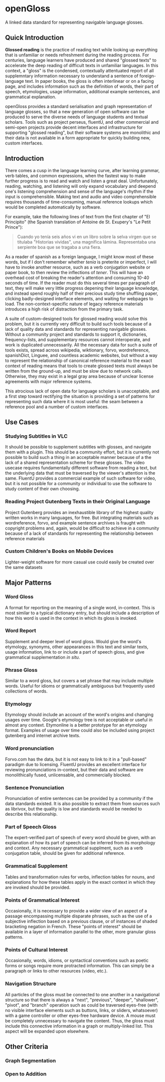 # openGloss
A linked data standard for representing navigable language glosses.

## Quick Introduction
**Glossed reading** is the practice of reading text while looking up everything that is unfamiliar or needs refreshment during the reading process. For centuries, language learners have produced and shared "glossed texts" to accelerate the deep reading of difficult texts in unfamiliar languages. In this context, a "gloss" is the condensed, contextually attentuated report of all supplemntary information necessary to understand a sentence of foreign-language text. In paper books, the gloss is often interlinear or on a facing page, and includes information such as the definition of words, their part of speech, etymologies, usage information, additional example sentences, and grammatical explanation.

openGloss provides a standard serialisation and graph representation of language glosses, so that a new generation of open software can be produced to serve the diverse needs of language students and textual scholars. Tools such as project perseus, fluentU, and other commercial and semi-open projects provide decent interfaces and infrastructure for supporting "glossed reading", but their software systems are monolithic and their data is not available in a form appropriate for quickly building new, custom interfaces.

## Introduction
There comes a cusp in the language learning curve, after learning grammar, verb tables, and common expressions, when the fastest way to make further progress is to read and watch and listen a great deal. Unfortunately, reading, watching, and listening will only expand vocabulary and deepend one's listening comprehension and sense of the language's rhythm if the input is comprehensible. Making text and audio and video comprehensible requires thousands of time-consuming, manual reference lookups which would be completed automatically by software.

For example, take the following lines of text from the first chapter of "El Principito" (the Spanish translation of Antoine de St. Exupery's "Le Petit Prince"):

>Cuando yo tenía seis años vi en un libro sobre la selva virgen que se titulaba "Historias vividas",
una magnífica lámina. Representaba una serpiente boa que se tragaba a una fiera.

As a reader of spanish as a foreign language, I might know most of these words, but if I don't remember whether _tenía_ is preterite or imperfect, I will have to invoke another resource, such as a verb conjugation website or paper book, to then review the inflections of _tener_. This will have an overhead cost of breaking the reader's attention and consuming 10-40 seconds of time. If the reader must do this several times per paragraph of text, they will make very little progress depening their language knowledge, and instead spend roughly half of their precious study time shuffling paper, clicking badly-designed interface elements, and waiting for webpages to load. The non-context-specific nature of legacy reference materials introduces a high risk of distraction from the primary task.

A suite of custom-designed tools for glossed reading would solve this problem, but it is currently very difficult to build such tools because of a lack of quality data and standards for representing navigable glosses. Without a community project and standards to support it, dictionaries, frequency-lists, and supplementary resources cannot interoperate, and work is duplicated unnecessarily. All the necessary data for such a suite of tools exists, spread across wikipedia, wiktionary, forvo, wordreference, spanishDict, Linguee, and countless academic websites, but without a way to represent the relationship of canonical reference material to the exact context of reading means that tools to create glossed texts must always be written from the ground-up, and must be slow due to network calls. Otherwise, they may exist in a legal gray area because of unclear license agreements with major reference systems.  

This atrocious lack of open data for language scholars is unacceptable, and a first step toward rectifying the situation is providing a set of patterns for representing such data where it is most useful: the seam between a reference pool and a number of custom interfaces. 

## Use Cases
### Studying Subtitles in VLC
It should be possible to supplement subtitles with glosses, and navigate them with a plugin. This should be a community effort, but it is currently not possible to build such a thing in an acceptable manner because of a the lack of a shared representation scheme for these glosses. The video usecase requires fundamentally different software from reading a text, but the underlying data that must be traversed by the viewer's attention is the same. FluentU provides a commercial example of such software for video, but it is not possible for a community or individual to use the software to study content of their own choosing. 
### Reading Project Gutenberg Texts in their Original Language
Project Gutenberg provides an inexhaustible library of the highest quality written works in many languages, for free. But integrating materials such as wordreference, forvo, and example sentence archives is fraught with copyright problems and, again, would be difficult to achieve in a community because of a lack of standards for representing the relationship between reference materials 
### Custom Children's Books on Mobile Devices
Lighter-weight software for more casual use could easily be created over the same datasets

## Major Patterns
### Word Gloss
A format for reporting on the meaning of a single word, in-context. This is most similar to a typical dictionary entry, but should include a description of how this word is used in the context in which its gloss is invoked.
### Word Report
Supplement and deeper level of word gloss. Would give the word's etymology, synonyms, other appearances in this text and similar texts, usage information, link to or include a part of speech gloss, and give grammatical supplementation _in situ_.
### Phrase Gloss
Similar to a word gloss, but covers a set phrase that may include multiple words. Useful for idioms or grammatically ambiguous but frequently used collections of words.
### Etymology
Etymology should include an account of the word's origins and changing usages over time. Google's etymology tree is not acceptable or useful in almost any context. Etymonline is a better prototype for an etymology format. Examples of usage over time could also be included using project gutenberg and internet archive texts. 
### Word pronunciation
Forvo.com has the data, but it is not easy to link to it in a "pull-based" paradigm due to licensing. FluentU provides an excellent interface for reviewing pronunciations in-context, but their data and software are monolithically fused, unlicensable, and commercially blocked.
### Sentence Pronunciation
Pronunciation of entire sentences can be provided by a community if the data standards existed. It is also possible to extract them from sources such as librivox, but the quality is low and standards would be needed to describe this relationship.
### Part of Speech Gloss
The expert-verified part of speech of every word should be given, with an explanation of how its part of speech can be inferred from its morphology and context. Any necessary grammatical supplment, such as a verb conjugation table, should be given for additional reference.
### Grammatical Supplement
Tables and transformation rules for verbs, inflection tables for nouns, and explanations for how these tables apply in the exact context in which they are invoked should be provided.
### Points of Grammatical Interest
Occasionally, it is necessary to provide a wider view of an aspect of a passage encompassing multiple disparate phrases, such as the use of a subjective inflection based on a previous clause, or of instances of shaded bracketing negation in French. These "points of interest" should be available in a layer of information parallel to the other, more granular gloss patterns.
### Points of Cultural Interest
Occasionally, words, idioms, or syntactical conventions such as poetic forms or songs require more protracted information. This can simply be a paragraph or links to other resources (video, etc.). 
### Navigation Structure
All particles of the gloss must be connected to one another in a navigational structure so that there is always a "next", "previous", "deeper", "shallower", "pivot", and "branch" operation such as could be traversed eyes-free (with no visible interface elements such as buttons, links, or sliders, whatsoever) with a game controller or other eyes-free hardware device. A mouse must be completely unnecessary to navigate the content. Thus, the gloss must include this connective information in a graph or multiply-linked list. This aspect will be expanded upon elsewhere. 

## Other Criteria
### Graph Segmentation
### Open to Addition
